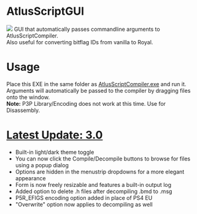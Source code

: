 # AtlusScriptGUI
![]([https://i.imgur.com/JwYFVhA.png](https://i.imgur.com/UNgxNBR.png))  
GUI that automatically passes commandline arguments to AtlusScriptCompiler.  
Also useful for converting bitflag IDs from vanilla to Royal.
# Usage
Place this EXE in the same folder as [AtlusScriptCompiler.exe](https://github.com/tge-was-taken/Atlus-Script-Tools) and run it.  
Arguments will automatically be passed to the compiler by dragging files onto the window.  
**Note:** P3P Library/Encoding does not work at this time. Use for Disassembly.  

# [Latest Update: 3.0](https://github.com/ShrineFox/AtlusScriptGUI/releases)
- Built-in light/dark theme toggle
- You can now click the Compile/Decompile buttons to browse for files using a popup dialog
- Options are hidden in the menustrip dropdowns for a more elegant appearance
- Form is now freely resizable and features a built-in output log
- Added option to delete .h files after decompiling .bmd to .msg
- P5R_EFIGS encoding option added in place of PS4 EU
- "Overwrite" option now applies to decompiling as well
